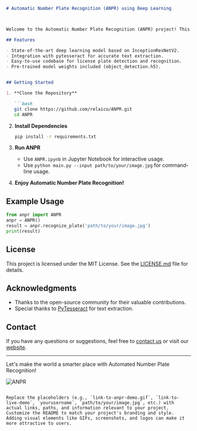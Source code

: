 

```markdown
# Automatic Number Plate Recognition (ANPR) using Deep Learning



Welcome to the Automatic Number Plate Recognition (ANPR) project! This repository contains a powerful and efficient ANPR system that utilizes Deep Learning and image processing techniques to detect and recognize license plates from images.

## Features

- State-of-the-art deep learning model based on InceptionResNetV2.
- Integration with pytesseract for accurate text extraction.
- Easy-to-use codebase for license plate detection and recognition.
- Pre-trained model weights included (object_detection.h5).


## Getting Started

1. **Clone the Repository**

   ```bash
   git clone https://github.com/relaico/ANPR.git
   cd ANPR
   ```

2. **Install Dependencies**

   ```bash
   pip install -r requirements.txt
   ```

3. **Run ANPR**

   - Use `ANPR.ipynb` in Jupyter Notebook for interactive usage.
   - Use `python main.py --input path/to/your/image.jpg` for command-line usage.

4. **Enjoy Automatic Number Plate Recognition!**

## Example Usage

```python
from anpr import ANPR
anpr = ANPR()
result = anpr.recognize_plate('path/to/your/image.jpg')
print(result)
```

## License

This project is licensed under the MIT License. See the [LICENSE.md](LICENSE) file for details.


## Acknowledgments

- Thanks to the open-source community for their valuable contributions.
- Special thanks to [PyTesseract](https://github.com/madmaze/pytesseract) for text extraction.

## Contact

If you have any questions or suggestions, feel free to [contact us](mailto:info@relaico.com) or visit our [website](https://relaico.com).



---

Let's make the world a smarter place with Automated Number Plate Recognition!

![ANPR](link-to-anpr-logo.png)
```

Replace the placeholders (e.g., `link-to-anpr-demo.gif`, `link-to-live-demo`, `yourusername`, `path/to/your/image.jpg`, etc.) with actual links, paths, and information relevant to your project. Customize the README to match your project's branding and style. Adding visual elements like GIFs, screenshots, and logos can make it more attractive to users.
